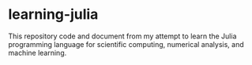 # learning-julia
This repository code and document from my attempt to learn the Julia programming language for scientific computing, numerical analysis, and machine learning. 

